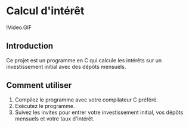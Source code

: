 # Calcul d'intérêt
!Video.GIF

## Introduction
Ce projet est un programme en C qui calcule les intérêts sur un investissement initial avec des dépôts mensuels.

## Comment utiliser
1. Compilez le programme avec votre compilateur C préféré.
2. Exécutez le programme.
3. Suivez les invites pour entrer votre investissement initial, vos dépôts mensuels et votre taux d'intérêt.
